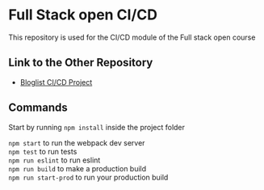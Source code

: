 # Full Stack open CI/CD

This repository is used for the CI/CD module of the Full stack open course

## Link to the Other Repository

- [Bloglist CI/CD Project](https://github.com/villenattinen/fullstack-cicd-blogapp)

## Commands

Start by running `npm install` inside the project folder  

`npm start` to run the webpack dev server  
`npm test` to run tests  
`npm run eslint` to run eslint  
`npm run build` to make a production build  
`npm run start-prod` to run your production build  
